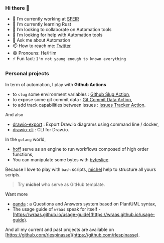 ### Hi there 👋

- 🔭 I’m currently working at [SFEIR](https://www.sfeir.com/)
- 🌱 I’m currently learning Rust
- 👯 I’m looking to collaborate on Automation tools
- 🤔 I’m looking for help with Automation tools
- 💬 Ask me about Automation
- 📫 How to reach me: [Twitter](https://twitter.com/rlespinasse)
- 😄 Pronouns: He/Him
- ⚡ Fun fact: `I'm not young enough to known everything`

### Personal projects

In term of automation, I play with **Github Actions**

- to `slug` some environment variables : [Github Slug Action](https://github.com/marketplace/actions/github-slug),
- to expose some git commit data : [Git Commit Data Action](https://github.com/rlespinasse/git-commit-data-action),
- to add track capabilities between issues : [Issues Tracker Action](https://github.com/marketplace/actions/issues-tracker).

And also

- [drawio-export](https://github.com/rlespinasse/drawio-export) : Export Draw.io diagrams using command line / docker,
- [drawio-cli](https://github.com/rlespinasse/drawio-cli) : CLI for Draw.io.

In the `golang` world,

- [hoff](https://github.com/rlespinasse/hoff) serve as an engine to run workflows composed of high order functions,
- You can manipulate some bytes with [byteslice](https://github.com/rlespinasse/byteslice).

Because I love to play with `bash` scripts, [michel](https://github.com/rlespinasse/michel) help to structure all yours scripts.
> Try **michel** who serve as GitHub template.

Want more

- [qanda](https://github.com/rlespinasse/qanda) : a Questions and Answers system based on PlantUML syntax,
- The usage guide of `wraas` speak for itself - [https://wraas.github.io/usage-guide](https://wraas.github.io/usage-guide).

And all my current and past projects are available on [https://github.com/rlespinasse](https://github.com/rlespinasse).

